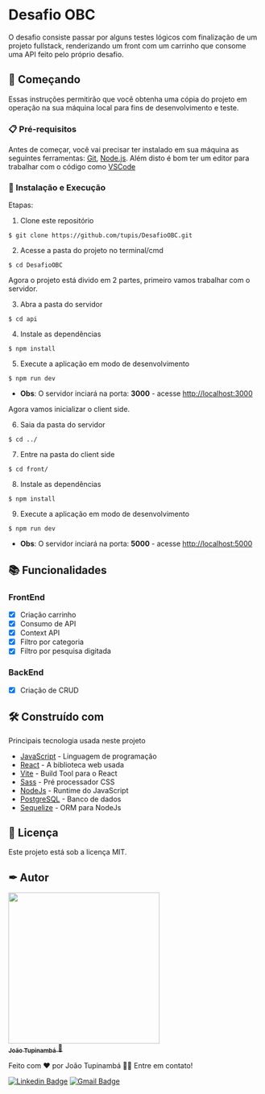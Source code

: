 # Desafio OBC

O desafio consiste passar por alguns testes lógicos com finalização de um projeto fullstack, renderizando um front com um carrinho que consome uma API feito pelo próprio desafio.

## 🚀 Começando

Essas instruções permitirão que você obtenha uma cópia do projeto em operação na sua máquina local para fins de desenvolvimento e teste.

### 📋 Pré-requisitos

Antes de começar, você vai precisar ter instalado em sua máquina as seguintes ferramentas:
[Git](https://git-scm.com), [Node.js](https://nodejs.org/en/). 
Além disto é bom ter um editor para trabalhar com o código como [VSCode](https://code.visualstudio.com/)

### 🔧 Instalação e Execução

Etapas:

1. Clone este repositório
```
$ git clone https://github.com/tupis/DesafioOBC.git
```
2. Acesse a pasta do projeto no terminal/cmd
```
$ cd DesafioOBC
```

Agora o projeto está divido em 2 partes, primeiro vamos trabalhar com o servidor.

3. Abra a pasta do servidor
```
$ cd api
```
4. Instale as dependências
```
$ npm install
```
5. Execute a aplicação em modo de desenvolvimento
```
$ npm run dev
```
- **Obs**: O servidor inciará na porta: **3000** - acesse <http://localhost:3000>

Agora vamos inicializar o client side.

6. Saia da pasta do servidor
```
$ cd ../
```
7. Entre na pasta do client side
```
$ cd front/
```
8. Instale as dependências
```
$ npm install
```
9. Execute a aplicação em modo de desenvolvimento
```
$ npm run dev
```
- **Obs**: O servidor inciará na porta: **5000** - acesse <http://localhost:5000>

## 📚 Funcionalidades

### FrontEnd
- [x] Criação carrinho
- [x] Consumo de API
- [x] Context API
- [x] Filtro por categoria
- [x] Filtro por pesquisa digitada

### BackEnd
- [x] Criação de CRUD

  
## 🛠️ Construído com

Principais tecnologia usada neste projeto

* [JavaScript](https://developer.mozilla.org/pt-BR/docs/Web/JavaScript) - Linguagem de programação
* [React](https://pt-br.reactjs.org/docs/getting-started.html) - A biblioteca web usada
* [Vite](https://vitejs.dev/guide/) - Build Tool para o React
* [Sass](https://sass-lang.com/documentation/) - Pré processador CSS
* [NodeJs](https://nodejs.org/en/docs/) - Runtime do JavaScript
* [PostgreSQL](https://www.postgresql.org/docs/current/) - Banco de dados
* [Sequelize](https://sequelize.org/docs/v6/getting-started/) - ORM para NodeJs

## 📄 Licença

Este projeto está sob a licença MIT.

## ✒ Autor

<a href="https://github.com/tupis">
  <img src="https://user-images.githubusercontent.com/95971013/183971745-f895f523-b707-4811-ba0e-d81409ca2205.jpg" width="300px;" alt=""/>
 <br />
 <sub><b>João Tupinambá</b></sub>
</a> 
<a href="https://github.com/tupis" title="Github">🚀</a>

Feito com ❤️ por João Tupinambá 👋🏽 Entre em contato!

[![Linkedin Badge](https://img.shields.io/badge/-Tupi-blue?style=flat-square&logo=Linkedin&logoColor=white&link=https://www.linkedin.com/in/joaotupinamba)](https://www.linkedin.com/in/joaotupinamba/) 
[![Gmail Badge](https://img.shields.io/badge/-joaoh.tupinamba@gmail.com-c14438?style=flat-square&logo=Gmail&logoColor=white&link=mailto:tgmarinho@gmail.com)](mailto:joaoh.tupinamba@gmail.com)

